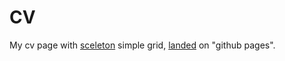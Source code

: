 CV
======

My cv page with [sceleton](http://getskeleton.com) simple grid, [landed](https://thedeadweather.github.io/cv/) on "github pages".
